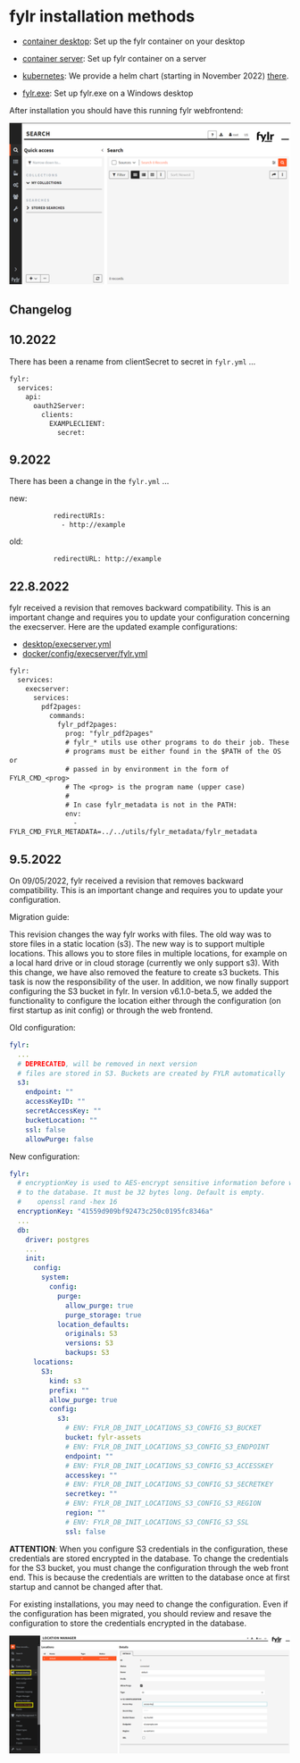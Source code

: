 # fylr installation methods

* [container desktop](desktop/README.md): Set up the fylr container on your desktop

* [container server](docker/README.md): Set up fylr container on a server

* [kubernetes](kubernetes/README.md): We provide a helm chart (starting in November 2022) [there](https://github.com/programmfabrik/fylr-helm).

* [fylr.exe](windows/README.md): Set up fylr.exe on a Windows desktop

After installation you should have this running fylr webfrontend:

![fylr-preview](assets/fylr-preview.png)

## Changelog

## 10.2022

There has been a rename from clientSecret to secret in `fylr.yml` ...

```
fylr:
  services:
    api:
      oauth2Server:
        clients:
          EXAMPLECLIENT:
            secret:
```

## 9.2022

There has been a change in the `fylr.yml` ...

new:

```
           redirectURIs:
             - http://example
```

old:

```
           redirectURL: http://example
```

## 22.8.2022

fylr received a revision that removes backward compatibility. This is an important change and requires you to update your configuration concerning the execserver. Here are the updated example configurations:

* [desktop/execserver.yml](desktop/execserver.yml)
* [docker/config/execserver/fylr.yml](docker/config/execserver/fylr.yml)

```
fylr:
  services:
    execserver:
      services:
        pdf2pages:
          commands:
            fylr_pdf2pages:
              prog: "fylr_pdf2pages"
              # fylr_* utils use other programs to do their job. These
              # programs must be either found in the $PATH of the OS or
              # passed in by environment in the form of FYLR_CMD_<prog>
              # The <prog> is the program name (upper case)
              #
              # In case fylr_metadata is not in the PATH:
              env:
                - FYLR_CMD_FYLR_METADATA=../../utils/fylr_metadata/fylr_metadata
```

## 9.5.2022

On 09/05/2022, fylr received a revision that removes backward compatibility. This is an important change and requires you to update your configuration.

Migration guide:

This revision changes the way fylr works with files. The old way was to store files in a static location (s3). The new way is to support multiple locations. This allows you to store files in multiple locations, for example on a local hard drive or in cloud storage (currently we only support s3). With this change, we have also removed the feature to create s3 buckets. This task is now the responsibility of the user. In addition, we now finally support configuring the S3 bucket in fylr. In version v6.1.0-beta.5, we added the functionality to configure the location either through the configuration (on first startup as init config) or through the web frontend.

Old configuration:

```yaml
fylr:
  ...
  # DEPRECATED, will be removed in next version
  # files are stored in S3. Buckets are created by FYLR automatically
  s3:
    endpoint: ""
    accessKeyID: ""
    secretAccessKey: ""
    bucketLocation: ""
    ssl: false
    allowPurge: false
```

New configuration:

```yaml
fylr:
  # encryptionKey is used to AES-encrypt sensitive information before writing it
  # to the database. It must be 32 bytes long. Default is empty.
  #    openssl rand -hex 16
  encryptionKey: "41559d909bf92473c250c0195fc8346a"
  ...
  db:
    driver: postgres
    ...
    init:
      config:
        system:
          config:
            purge:
              allow_purge: true
              purge_storage: true
            location_defaults:
              originals: S3
              versions: S3
              backups: S3
      locations:
        S3:
          kind: s3
          prefix: ""
          allow_purge: true
          config:
            s3:
              # ENV: FYLR_DB_INIT_LOCATIONS_S3_CONFIG_S3_BUCKET
              bucket: fylr-assets
              # ENV: FYLR_DB_INIT_LOCATIONS_S3_CONFIG_S3_ENDPOINT
              endpoint: ""
              # ENV: FYLR_DB_INIT_LOCATIONS_S3_CONFIG_S3_ACCESSKEY
              accesskey: ""
              # ENV: FYLR_DB_INIT_LOCATIONS_S3_CONFIG_S3_SECRETKEY
              secretkey: ""
              # ENV: FYLR_DB_INIT_LOCATIONS_S3_CONFIG_S3_REGION
              region: ""
              # ENV: FYLR_DB_INIT_LOCATIONS_S3_CONFIG_S3_SSL
              ssl: false
```

**ATTENTION**: When you configure S3 credentials in the configuration, these credentials are stored encrypted in the database. To change the credentials for the S3 bucket, you must change the configuration through the web front end. This is because the credentials are written to the database once at first startup and cannot be changed after that.

For existing installations, you may need to change the configuration. Even if the configuration has been migrated, you should review and resave the configuration to store the credentials encrypted in the database.

![Location Manager](docs/storage_location_manager.png)

